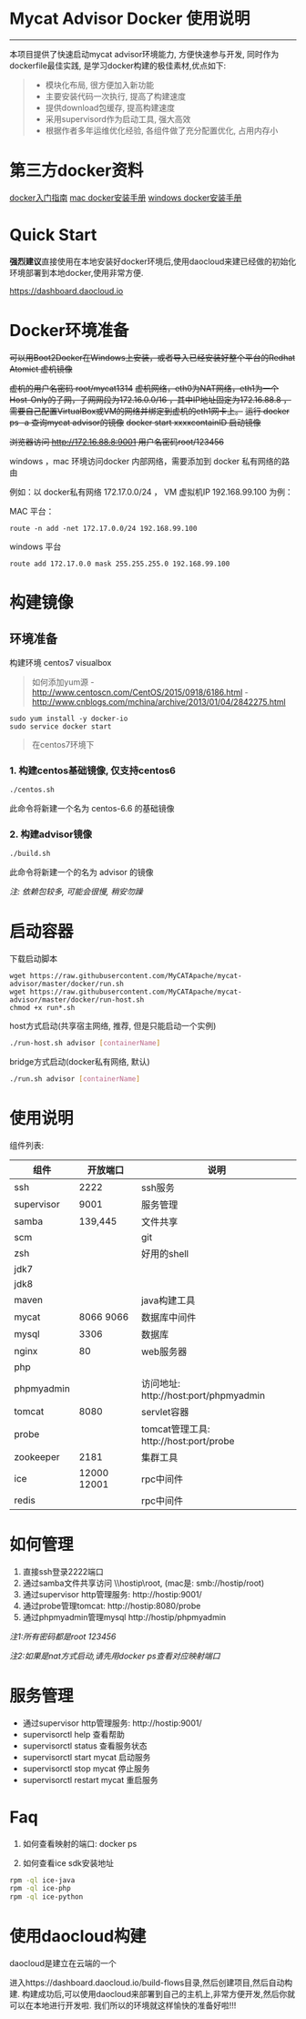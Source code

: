 # Mycat Advisor Docker 使用说明

------

本项目提供了快速启动mycat advisor环境能力, 方便快速参与开发, 同时作为dockerfile最佳实践, 是学习docker构建的极佳素材,优点如下:

> * 模块化布局, 很方便加入新功能
> * 主要安装代码一次执行, 提高了构建速度
> * 提供download包缓存, 提高构建速度
> * 采用supervisord作为启动工具, 强大高效
> * 根据作者多年运维优化经验, 各组件做了充分配置优化, 占用内存小

# 第三方docker资料

[docker入门指南][1]
[mac docker安装手册][2]
[windows docker安装手册][3]

# Quick Start
**强烈建议**直接使用在本地安装好docker环境后,使用daocloud来建已经做的初始化环境部署到本地docker,使用非常方便.

https://dashboard.daocloud.io





# Docker环境准备

~~可以用Boot2Docker在Windows上安装，或者导入已经安装好整个平台的Redhat Atomict 虚机镜像~~

~~虚机的用户名密码 root/mycat1314~~
~~虚机网络，eth0为NAT网络，eth1为一个Host-Only的子网，子网网段为172.16.0.0/16 ，其中IP地址固定为172.16.88.8 ，需要自己配置VirtualBox或VM的网络并绑定到虚机的eth1网卡上。~~
~~运行 docker ps -a 查询mycat advisor的镜像~~
~~docker start xxxxcontainID 启动镜像~~

~~浏览器访问 http://172.16.88.8:9001  用户名密码root/123456~~

windows ，mac 环境访问docker 内部网络，需要添加到 docker 私有网络的路由

例如：以 docker私有网络 172.17.0.0/24  ， VM 虚拟机IP 192.168.99.100 为例：

MAC 平台：
```
route -n add -net 172.17.0.0/24 192.168.99.100
```

windows 平台
```
route add 172.17.0.0 mask 255.255.255.0 192.168.99.100
```



# 构建镜像

## 环境准备
构建环境 centos7 visualbox
> 如何添加yum源
﻿- http://www.centoscn.com/CentOS/2015/0918/6186.html
﻿- http://www.cnblogs.com/mchina/archive/2013/01/04/2842275.html

```
sudo yum install -y docker-io
﻿sudo service docker start
```

> 在centos7环境下

### 1. 构建centos基础镜像, 仅支持centos6

```bash
./centos.sh
```
此命令将新建一个名为 centos-6.6 的基础镜像

### 2. 构建advisor镜像

```bash
./build.sh
```
此命令将新建一个的名为 advisor 的镜像

*注: 依赖包较多, 可能会很慢, 稍安勿躁*

# 启动容器

下载启动脚本
```
wget https://raw.githubusercontent.com/MyCATApache/mycat-advisor/master/docker/run.sh
wget https://raw.githubusercontent.com/MyCATApache/mycat-advisor/master/docker/run-host.sh
chmod +x run*.sh
```

host方式启动(共享宿主网络, 推荐, 但是只能启动一个实例)
```bash
./run-host.sh advisor [containerName]
```

bridge方式启动(docker私有网络, 默认)
```bash
./run.sh advisor [containerName]
```

# 使用说明

组件列表:

| 组件         |  开放端口  | 说明                                   |
| ----         | -----      | ----                                   |
| ssh          | 2222       | ssh服务                                |
| supervisor   | 9001       | 服务管理                               |
| samba        | 139,445    | 文件共享                               |
| scm          |            | git                                    |
| zsh          |            | 好用的shell                            |
| jdk7         |            |                                        |
| jdk8         |            |                                        |
| maven        |            | java构建工具                           |
| mycat        | 8066 9066  | 数据库中间件                            |
| mysql        | 3306       | 数据库                                 |
| nginx        | 80         | web服务器                              |
| php          |            |                                       |
| phpmyadmin   |            | 访问地址: http://host:port/phpmyadmin  |
| tomcat       | 8080       | servlet容器                           |
| probe        |            | tomcat管理工具: http://host:port/probe |
| zookeeper    | 2181       | 集群工具                               |
| ice          | 12000 12001| rpc中间件                              |
| redis        | | rpc中间件                              |

# 如何管理

1. 直接ssh登录2222端口 
2. 通过samba文件共享访问 \\\\hostip\root, (mac是: smb://hostip/root)
3. 通过supervisor http管理服务: http://hostip:9001/
4. 通过probe管理tomcat: http://hostip:8080/probe
5. 通过phpmyadmin管理mysql http://hostip/phpmyadmin

*注1:所有密码都是root 123456*

*注2:如果是nat方式启动,请先用docker ps查看对应映射端口*

# 服务管理

 - 通过supervisor http管理服务: http://hostip:9001/
 - supervisorctl help
  查看帮助
 - supervisorctl status
  查看服务状态
 - supervisorctl start mycat
  启动服务
 - supervisorctl stop mycat
  停止服务
 - supervisorctl restart mycat
  重启服务

# Faq

1. 如何查看映射的端口:
docker ps

2. 如何查看ice sdk安装地址
```bash
rpm -ql ice-java
rpm -ql ice-php
rpm -ql ice-python
```

[1]: http://www.widuu.com/chinese_docker/
[2]: http://www.widuu.com/chinese_docker/installation/macos.html
[3]: http://www.widuu.com/chinese_docker/installation/windows.html

# 使用daocloud构建
daocloud是建立在云端的一个

进入https://dashboard.daocloud.io/build-flows目录,然后创建项目,然后自动构建.
构建成功后,可以使用daocloud来部署到自己的主机上,非常方便开发,然后你就可以在本地进行开发啦.
我们所以的环境就这样愉快的准备好啦!!!